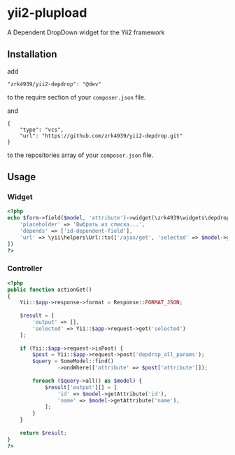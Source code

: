 # yii2-plupload

A Dependent DropDown widget for the Yii2 framework

## Installation

add

```
"zrk4939/yii2-depdrop": "@dev"
```
to the require section of your `composer.json` file.

and

```
{
    "type": "vcs",
    "url": "https://github.com/zrk4939/yii2-depdrop.git"
}
```
to the repositories array of your `composer.json` file.

## Usage

### Widget

```php
<?php
echo $form->field($model, 'attribute')->widget(\zrk4939\widgets\depdrop\DepDrop::className(), [
    'placeholder' => 'Выбрать из списка...',
    'depends' => ['id-dependent-field'],
    'url' => \yii\helpers\Url::to(['/ajax/get', 'selected' => $model->getAttribute('attribute')]),
])
?>
```

### Controller

```php
<?php
public function actionGet()
{
    Yii::$app->response->format = Response::FORMAT_JSON;
    
    $result = [
        'output' => [],
        'selected' => Yii::$app->request->get('selected')
    ];
    
    if (Yii::$app->request->isPost) {
        $post = Yii::$app->request->post('depdrop_all_params');
        $query = SomeModel::find()
                ->andWhere(['attribute' => $post['attribute']]);
        
        foreach ($query->all() as $model) {
            $result['output'][] = [
                'id' => $model->getAttribute('id'),
                'name' => $model->getAttribute('name'),
            ];
        }
    }
    
    return $result;
}
?>
```